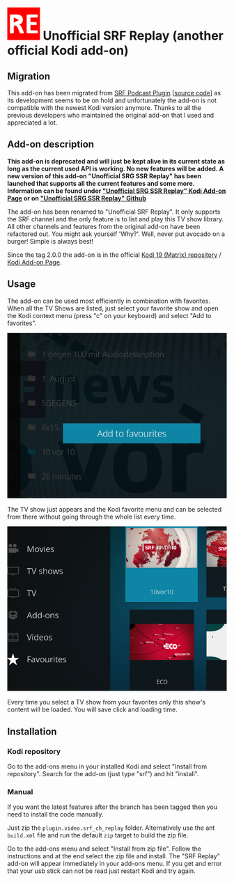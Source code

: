# <img src="plugin.video.srf_ch_replay/resources/icon.png" width="75" height="75" /> Unofficial SRF Replay (another official Kodi add-on)

## Migration
This add-on has been migrated from [SRF Podcast Plugin](https://kodi.wiki/view/Add-on:SRF_Podcast_Plugin) [[source code](https://github.com/ambermoon/xbmc_plugin_video_srf_podcast_ch)] as its development seems to be on hold and unfortunately the add-on is not compatible with the newest Kodi version anymore. Thanks to all the previous developers who maintained the original add-on that I used and appreciated a lot.

## Add-on description
**This add-on is deprecated and will just be kept alive in its current state as long as the current used API is working. No new features will be added. A new version of this add-on "Unofficial SRG SSR Replay" has been launched that supports all the current features and some more. Information can be found under ["Unofficial SRG SSR Replay" Kodi Add-on Page](https://kodi.tv/addons/matrix/plugin.video.srgssr_ch_replay) or on ["Unofficial SRG SSR Replay" Github](https://github.com/ManBehindMooN/kodi_plugin_video_srgssr_ch_replay)**

The add-on has been renamed to "Unofficial SRF Replay". It only supports the SRF channel and the only feature is to list and play this TV show library. All other channels and features from the original add-on have been refactored out. You might ask yourself 'Why?'. Well, never put avocado on a burger! Simple is always best!

Since the tag 2.0.0 the add-on is in the official [Kodi 19 (Matrix) repository](https://github.com/xbmc/repo-plugins/tree/matrix/plugin.video.srf_ch_replay) / [Kodi Add-on Page](https://kodi.tv/addons/matrix/plugin.video.srf_ch_replay).

## Usage
The add-on can be used most efficiently in combination with favorites. When all the TV Shows are listed, just select your favorite show and open the Kodi context menu (press "c" on your keyboard) and select "Add to favorites".

![Select favorites](pictures/usage1.png)

The TV show just appears and the Kodi favorite menu and can be selected from there without going through the whole list every time.

![Select favorites](pictures/usage2.png)

Every time you select a TV show from your favorites only this show's content will be loaded. You will save click and loading time.

## Installation

### Kodi repository
Go to the add-ons menu in your installed Kodi and select "Install from repository". Search for the add-on (just type "srf") and hit "install".

### Manual
If you want the latest features after the branch has been tagged then you need to install the code manually.

Just zip the `plugin.video.srf_ch_replay` folder. Alternatively use the ant `build.xml` file and run the default `zip` target to build the zip file.

Go to the add-ons menu and select "Install from zip file". Follow the instructions and at the end select the zip file and install. The "SRF Replay" add-on will appear immediately in your add-ons menu. If you get and error that your usb stick can not be read just restart Kodi and try again.

